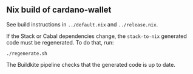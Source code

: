 ## Nix build of cardano-wallet

See build instructions in `../default.nix` and `../release.nix`.

If the Stack or Cabal dependencies change, the `stack-to-nix`
generated code must be regenerated. To do that, run:

    ./regenerate.sh

The Buildkite pipeline checks that the generated code is up to date.

